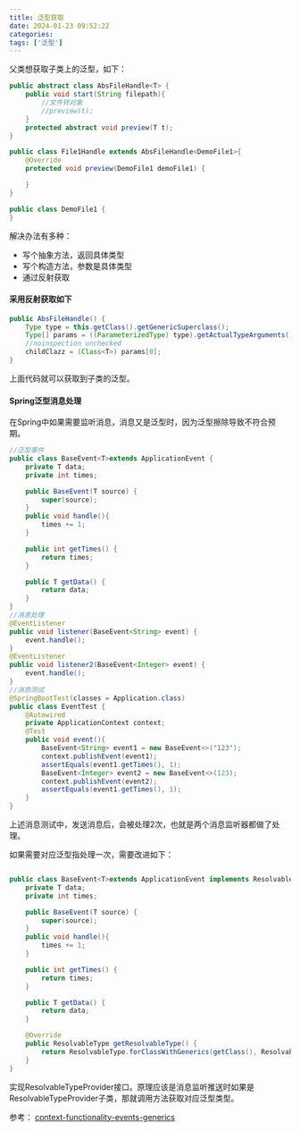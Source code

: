```yaml
---
title: 泛型获取
date: 2024-01-23 09:52:22
categories:
tags: ['泛型']
---
```


父类想获取子类上的泛型，如下：
```java
public abstract class AbsFileHandle<T> {
    public void start(String filepath){
        //文件转对象
        //preview(t);
    }
    protected abstract void preview(T t);
}

public class File1Handle extends AbsFileHandle<DemoFile1>{
    @Override
    protected void preview(DemoFile1 demoFile1) {

    }
}

public class DemoFile1 {
}

```

解决办法有多种：
* 写个抽象方法，返回具体类型
* 写个构造方法，参数是具体类型
* 通过反射获取
<!-- more -->

#### 采用反射获取如下
```java
public AbsFileHandle() {
    Type type = this.getClass().getGenericSuperclass();
    Type[] params = ((ParameterizedType) type).getActualTypeArguments();
    //noinspection unchecked
    childClazz = (Class<T>) params[0];
}
```
上面代码就可以获取到子类的泛型。

#### Spring泛型消息处理
在Spring中如果需要监听消息，消息又是泛型时，因为泛型擦除导致不符合预期。
```java
//泛型事件
public class BaseEvent<T>extends ApplicationEvent {
    private T data;
    private int times;

    public BaseEvent(T source) {
        super(source);
    }
    public void handle(){
        times += 1;
    }

    public int getTimes() {
        return times;
    }

    public T getData() {
        return data;
    }
}
//消息处理
@EventListener
public void listener(BaseEvent<String> event) {
    event.handle();
}
@EventListener
public void listener2(BaseEvent<Integer> event) {
    event.handle();
}
//消息测试
@SpringBootTest(classes = Application.class)
public class EventTest {
    @Autowired
    private ApplicationContext context;
    @Test
    public void event(){
        BaseEvent<String> event1 = new BaseEvent<>("123");
        context.publishEvent(event1);
        assertEquals(event1.getTimes(), 1);
        BaseEvent<Integer> event2 = new BaseEvent<>(123);
        context.publishEvent(event2);
        assertEquals(event1.getTimes(), 1);
    }
}
```
上述消息测试中，发送消息后，会被处理2次，也就是两个消息监听器都做了处理。

如果需要对应泛型指处理一次，需要改进如下：
```java

public class BaseEvent<T>extends ApplicationEvent implements ResolvableTypeProvider {
    private T data;
    private int times;

    public BaseEvent(T source) {
        super(source);
    }
    public void handle(){
        times += 1;
    }

    public int getTimes() {
        return times;
    }

    public T getData() {
        return data;
    }

    @Override
    public ResolvableType getResolvableType() {
        return ResolvableType.forClassWithGenerics(getClass(), ResolvableType.forInstance(getSource()));
    }
}
```
实现ResolvableTypeProvider接口。原理应该是消息监听推送时如果是ResolvableTypeProvider子类，那就调用方法获取对应泛型类型。

参考：
[context-functionality-events-generics](https://docs.spring.io/spring-framework/reference/core/beans/context-introduction.html#context-functionality-events-generics)